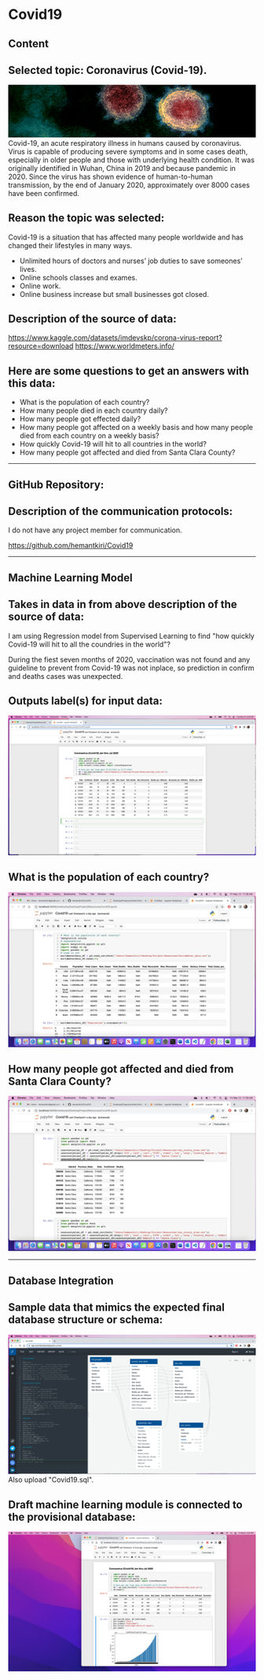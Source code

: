 # Covid19

## Content
## Selected topic: Coronavirus (Covid-19).

![Coronavirus](Coronavirus.jpeg)
Covid-19, an acute respiratory illness in humans caused by coronavirus. Virus is capable of producing severe symptoms and in some cases death,
especially in older people and those with underlying health condition. It was originally identified in Wuhan, China in 2019 and because pandemic in 2020.
Since the virus has shown evidence of human-to-human transmission, by the end of January 2020, approximately over 8000 cases have been confirmed.

## Reason the topic was selected:
Covid-19 is a situation that has affected many people worldwide and has changed their lifestyles in many ways.
* Unlimited hours of doctors and nurses’ job duties to save someones' lives.
* Online schools classes and exames.
* Online work.
* Online business increase but small businesses got closed.


## Description of the source of data: 
https://www.kaggle.com/datasets/imdevskp/corona-virus-report?resource=download
https://www.worldmeters.info/

## Here are some questions to get an answers with this data:

* What is the population of each country?
* How many people died in each country daily?
* How many people got effected daily?
* How many people got affected on a weekly basis and how many people died from each country on a weekly basis?
* How quickly Covid-19 will hit to all countries in the world?
* How many people got affected and died from Santa Clara County?

----------------------------------------------------------------------------------------------------------------
## GitHub Repository:
   	
## Description of the communication protocols:
I do not have any project member for communication.

https://github.com/hemantkiri/Covid19

----------------------------------------------------------------------------------------------------------------	
## Machine Learning Model

## Takes in data in from above description of the source of data:
I am using Regression model from Supervised Learning to find "how quickly Covid-19 will hit to all the coundries in the world"?

During the fiest seven months of 2020, vaccination was not found and any guideline to prevent from Covid-19 was not inplace,
so prediction in confirm and deaths cases was unexpected.

## Outputs label(s) for input data:
![Machine_Learning_Model](Machine_Learning_Model.png)

## What is the population of each country?
![World Population](World_Population.png)

## How many people got affected and died from Santa Clara County?
![Santa Clara County Confirm and Deaths cases](Santa_Clara_Confirm_and_Deaths.png)

----------------------------------------------------------------------------------------------------------------
## Database Integration

## Sample data that mimics the expected final database structure or schema:
![Database_Structure](Database_Structure.png)
Also upload "Covid19.sql".

## Draft machine learning module is connected to the provisional database:
![Draft_machine_learning](Draft_machine_learning.png)

